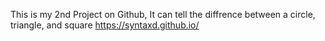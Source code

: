 This is my 2nd Project on Github, It can tell the diffrence between a circle, triangle, and square
https://syntaxd.github.io/
